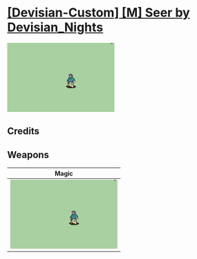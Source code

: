# [\[Devisian-Custom\] \[M\] Seer by Devisian_Nights](./)

<img src="./6.%20Magic/Magic_000.png" alt="[Devisian-Custom] [M] Seer by Devisian_Nights standing" />

## Credits



## Weapons


|Magic |
|  :---: |
| <img alt="Magic animation" src="./6.%20Magic/Magic.gif" /> |
